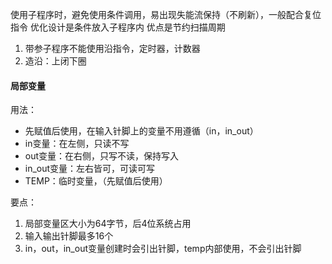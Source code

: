 使用子程序时，避免使用条件调用，易出现失能流保持（不刷新），一般配合复位指令
优化设计是条件放入子程序内
优点是节约扫描周期

1. 带参子程序不能使用沿指令，定时器，计数器
2. 造沿：上闭下圈

#### 局部变量

用法：

- 先赋值后使用，在输入针脚上的变量不用遵循（in，in_out）
- in变量：在左侧，只读不写
- out变量：在右侧，只写不读，保持写入
- in_out变量：左右皆可，可读可写
- TEMP：临时变量，（先赋值后使用）

要点：

1. 局部变量区大小为64字节，后4位系统占用
2. 输入输出针脚最多16个
3. in，out，in_out变量创建时会引出针脚，temp内部使用，不会引出针脚
